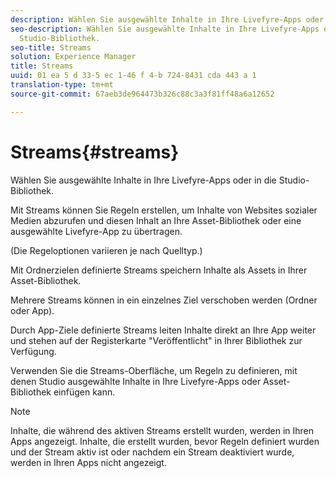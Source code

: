 ```yaml
---
description: Wählen Sie ausgewählte Inhalte in Ihre Livefyre-Apps oder in die Studio-Bibliothek.
seo-description: Wählen Sie ausgewählte Inhalte in Ihre Livefyre-Apps oder in die
  Studio-Bibliothek.
seo-title: Streams
solution: Experience Manager
title: Streams
uuid: 01 ea 5 d 33-5 ec 1-46 f 4-b 724-8431 cda 443 a 1
translation-type: tm+mt
source-git-commit: 67aeb3de964473b326c88c3a3f81ff48a6a12652

---
```



# Streams{#streams}

Wählen Sie ausgewählte Inhalte in Ihre Livefyre-Apps oder in die Studio-Bibliothek.

Mit Streams können Sie Regeln erstellen, um Inhalte von Websites sozialer Medien abzurufen und diesen Inhalt an Ihre Asset-Bibliothek oder eine ausgewählte Livefyre-App zu übertragen.

(Die Regeloptionen variieren je nach Quelltyp.)

Mit Ordnerzielen definierte Streams speichern Inhalte als Assets in Ihrer Asset-Bibliothek.

Mehrere Streams können in ein einzelnes Ziel verschoben werden (Ordner oder App).

Durch App-Ziele definierte Streams leiten Inhalte direkt an Ihre App weiter und stehen auf der Registerkarte "Veröffentlicht" in Ihrer Bibliothek zur Verfügung.

Verwenden Sie die Streams-Oberfläche, um Regeln zu definieren, mit denen Studio ausgewählte Inhalte in Ihre Livefyre-Apps oder Asset-Bibliothek einfügen kann.

>[!NOTE]
>
>Inhalte, die während des aktiven Streams erstellt wurden, werden in Ihren Apps angezeigt. Inhalte, die erstellt wurden, bevor Regeln definiert wurden und der Stream aktiv ist oder nachdem ein Stream deaktiviert wurde, werden in Ihren Apps nicht angezeigt.

